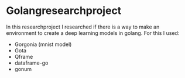 # Golangresearchproject
In this researchproject I researched if there is a way to make an environment to create a deep learning models in golang.
For this I used:
* Gorgonia (mnist model)
* Gota
* Qframe
* dataframe-go
* gonum
